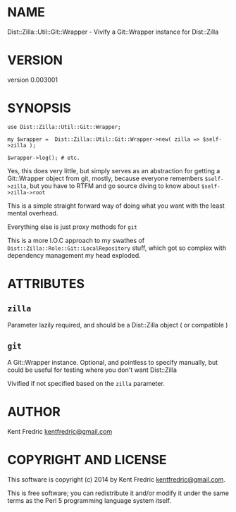 # NAME

Dist::Zilla::Util::Git::Wrapper - Vivify a Git::Wrapper instance for Dist::Zilla

# VERSION

version 0.003001

# SYNOPSIS

    use Dist::Zilla::Util::Git::Wrapper;

    my $wrapper =  Dist::Zilla::Util::Git::Wrapper->new( zilla => $self->zilla );

    $wrapper->log(); # etc.

Yes, this does very little, but simply serves as an abstraction for getting a Git::Wrapper
object from git, mostly, because everyone remembers `$self->zilla`, but you have to RTFM
and go source diving to know about `$self->zilla->root`

This is a simple straight forward way of doing what you want with the least mental overhead.

Everything else is just proxy methods for `git`

This is a more I.O.C approach to my swathes of `Dist::Zilla::Role::Git::LocalRepository` stuff,
which got so complex with dependency management my head exploded.

# ATTRIBUTES

## `zilla`

Parameter lazily required, and should be a Dist::Zilla object ( or compatible )

## `git`

A Git::Wrapper instance. Optional, and pointless to specify manually,
but could be useful for testing where you don't want Dist::Zilla

Vivified if not specified based on the `zilla` parameter.

# AUTHOR

Kent Fredric <kentfredric@gmail.com>

# COPYRIGHT AND LICENSE

This software is copyright (c) 2014 by Kent Fredric <kentfredric@gmail.com>.

This is free software; you can redistribute it and/or modify it under
the same terms as the Perl 5 programming language system itself.
